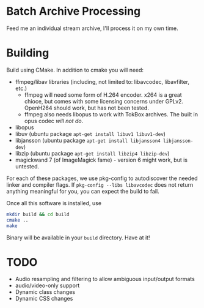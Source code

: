# Batch Archive Processing

Feed me an individual stream archive, I'll process it on my own time.


# Building

Build using CMake. In addition to cmake you will need:

* ffmpeg/libav libraries (including, not limited to: libavcodec, libavfilter,
  etc.)
  * ffmpeg will need some form of H.264 encoder. x264 is a great chioce,
    but comes with some licensing concerns under GPLv2. OpenH264 should work,
    but has not been tested.
  * ffmpeg also needs libopus to work with TokBox archives. The built in opus
    codec _will not do_.
* libopus
* libuv (ubuntu package `apt-get install libuv1 libuv1-dev`)
* libjansson (ubuntu package `apt-get install libjansson4 libjansson-dev`)
* libzip (ubuntu package `apt-get install libzip4 libzip-dev`)
* magickwand 7 (of ImageMagick fame) - version 6 might work, but is untested.

For each of these packages, we use pkg-config to autodiscover the needed linker
and compiler flags. If `pkg-config --libs libavcodec` does not return anything
meaningful for you, you can expect the build to fail.

Once all this software is installed, use

```sh
mkdir build && cd build
cmake ..
make
```

Binary will be available in your `build` directory. Have at it!

# TODO

* Audio resampling and filtering to allow ambiguous input/output formats
* audio/video-only support
* Dynamic class changes
* Dynamic CSS changes
